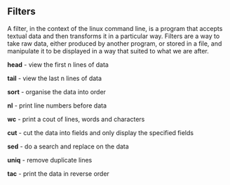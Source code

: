 ## Filters
A filter, in the context of the linux command line, is a program that accepts textual data and then transforms it in a particular way. Filters are a way to take raw data, either produced by another program, or stored in a file, and manipulate it to be displayed in a way that suited to what we are after.

**head**
\- view the first n lines of data

**tail**
\- view the last n lines of data

**sort**
\- organise the data into order

**nl**
\- print line numbers before data

**wc**
\- print a cout of lines, words and characters

**cut**
\- cut the data into fields and only display the specified fields

**sed**
\- do a search and replace on the data

**uniq**
\- remove duplicate lines

**tac**
\- print the data in reverse order


